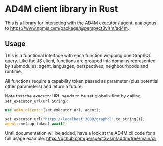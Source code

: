# AD4M client library in Rust

This is a library for interacting with the AD4M executor / agent,
analogous to https://www.npmjs.com/package/@perspect3vism/ad4m.

## Usage

This is a functional interface with each function wrapping one GraphQL query.
Like the JS client, functions are grouped into domains represented by submodules: agent, languages, perspectives, neighbourhoods and runtime.

All functions require a capability token passed as parameter (plus potential other parameters)
and return a future.

Note that the executor URL needs to be set globally first by calling `set_executor_url(url String)`:

```Rust
use ad4m_client::{set_executor_url, agent};

set_executor_url("https://localhost:3000/graphql".to_string());
agent::me(cap_token).await?;
```

Until documentation will be added, have a look at the AD4M cli code for a full usage example: https://github.com/perspect3vism/ad4m/tree/main/cli.
